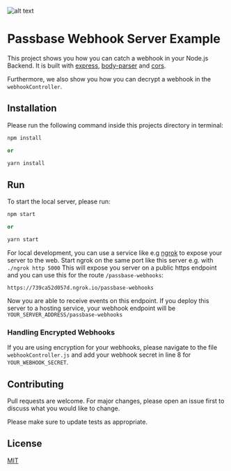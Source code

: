 ![alt text](https://passbase.com/assets/images/meta.jpg "Passbase Banner")

# Passbase Webhook Server Example

This project shows you how you can catch a webhook in your Node.js Backend. It is built with [express](https://www.npmjs.com/package/express), [body-parser](https://www.npmjs.com/package/body-parser) and [cors](https://www.npmjs.com/package/cors).

Furthermore, we also show you how you can decrypt a webhook in the `webhookController`.

## Installation

Please run the following command inside this projects directory in terminal:

```python
npm install

or

yarn install
```

## Run

To start the local server, please run:

```python
npm start

or

yarn start
```

For local development, you can use a service like e.g [ngrok](https://ngrok.com/) to expose your server to the web. Start ngrok on the same port like this server e.g. with `./ngrok http 5000` This will expose you server on a public https endpoint and you can use this for the route `/passbase-webhooks`:

`https://739ca52d057d.ngrok.io/passbase-webhooks`

Now you are able to receive events on this endpoint. If you deploy this server to a hosting service, your webhook endpoint will be `YOUR_SERVER_ADDRESS/passbase-webhooks`

### Handling Encrypted Webhooks

If you are using encryption for your webhooks, please navigate to the file `webhookController.js` and add your webhook secret in line 8 for `YOUR_WEBHOOK_SECRET`.

## Contributing

Pull requests are welcome. For major changes, please open an issue first to discuss what you would like to change.

Please make sure to update tests as appropriate.

## License

[MIT](https://choosealicense.com/licenses/mit/)
